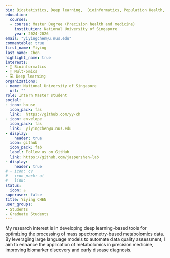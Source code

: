 ```yaml
---
bio: Biostatistics, Deep learning,  Bioinformatics, Population Health, Multi-omics.
education:
  courses:
  - course: Master Degree (Precision health and medicine)
    institution: National University of Singapore
    year: 2024-2026
email: "yiyingchen@u.nus.edu"
commentable: true
first_name: Yiying
last_name: Chen
highlight_name: true
interests:
- 🧩 Bioinformatics 
- 🧠 Mult-omics
- 💻 Deep learning
organizations:
- name: National University of Singapore
  url: ""
role: Intern Master student
social:
- icon: house
  icon_pack: fas
  link:  https://github.com/yy-ch
- icon: envelope
  icon_pack: fas
  link:  yiyingchen@u.nus.edu
- display:
    header: true
  icon: github
  icon_pack: fab
  label: Follow us on GitHub
  link: https://github.com/jaspershen-lab
- display:
    header: true
# - icon: cv
#   icon_pack: ai
#   link: 
status:
  icon: ☕️
superuser: false
title: Yiying CHEN
user_groups:
- Students
- Graduate Students
---
```


My research interest is in developing deep learning-based tools for optimizing the processing of mass spectrometry-based metabolomics data. By leveraging large language models to automate data quality assessment, I aim to enhance the application of metabolomics in precision medicine, improving biomarker discovery and early disease diagnosis.
 

